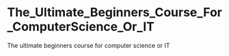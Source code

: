 # The_Ultimate_Beginners_Course_For_ComputerScience_Or_IT
The ultimate beginners course for computer science or IT
